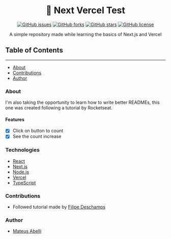 <h1 align="center">
  🧪 Next Vercel Test
</h1>

<div align="center">
<a href="https://github.com/mateusabelli/next-vercel-test/issues"><img alt="GitHub issues" src="https://img.shields.io/github/issues/mateusabelli/next-vercel-test"></a>
<a href="https://github.com/mateusabelli/next-vercel-test/network"><img alt="GitHub forks" src="https://img.shields.io/github/forks/mateusabelli/next-vercel-test"></a>
<a href="https://github.com/mateusabelli/next-vercel-test/stargazers"><img alt="GitHub stars" src="https://img.shields.io/github/stars/mateusabelli/next-vercel-test"></a>
<a href="https://github.com/mateusabelli/next-vercel-test/blob/main/LICENSE"><img alt="GitHub license" src="https://img.shields.io/github/license/mateusabelli/next-vercel-test"></a>
</div>

<p align="center">A simple repository made while learning the basics of Next.js and Vercel</p>

## Table of Contents

<hr>

- <a href="#about">About</a>
- <a href="#contributions">Contributions</a>
- <a href="#author">Author</a>

### About

I'm also taking the opportunity to learn how to write better READMEs, this one was created following a tutorial by Rocketseat.

#### Features

- [x] Click on button to count
- [x] See the count increase

### Technologies

- [React](https://pt-br.reactjs.org/)
- [Next.js](https://nextjs.org/)
- [Node.js](https://nodejs.org/en/)
- [Vercel](https://vercel.com/)
- [TypeScript](https://www.typescriptlang.org/)

### Contributions

- Followed tutorial made by [Filipe Deschamps](https://github.com/filipedeschamps)

### Author

- [Mateus Abelli](https://github.com/mateusabelli)

